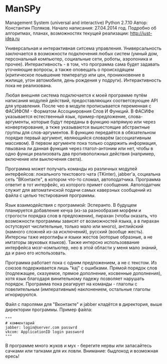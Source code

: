 # ManSPy
Management System (universal and interactive)
Python 2.7.10
Автор: Константин Поляков. Начало написания: 27.04.2014 год.
Подробно об алгоритмах, планах, возможностях текущей реализации: http://just-idea.ru

Универсальная и интерактивная ситсема управления. Универсальность заключается в возможности подключения любых систем (умный дом, персональный компьютер, социальные сети, роботы, аэропоника и прочее). Интерактивность - в том, что программа сама будет задавать уточняющие вопросы, а также оповещать о происходящем (критическое поывшение температур или цен, проникновение в жилище, угон автомобиля, день рождения у подруги). Интерактивность пока не реализована.

Любая внешняя система подключается к моей программе путём написания модулей действий, предоставляющих соответсвующее API для управления. После чео в модуле прописывается переменная с ФАСИФОМ - Форматом Ассоциировния Слов И Функций. В ФАСИФе указывается естественный язык, пример-предложение, слова-аргументы, которые будут переданы в функцию напрямую или через конвертирование, а ткже указываются вышестоящие абстрактные группы для слов-аргументов. В функцию передаётся в обязательном порядке первый аргумент, являющийся словарём (ассоциативным массивом). В первом аргументе пока только содержить информация, пвызвана ли данная функция через глагол-антоним или нет, чтобы в одно функци реализовать два противополжных действия (например, включение или выключения света).

Программа может получать команды из различных модулей интерфейсов: локального текстового чата (TKinter), jabber'а, социальна сеть "ВКонтакте", в котором  что-то сломал, автоподатчика. Программа ответит в тот интерфейс, из которого примет сообщения. Автоподатчик служит для автоматичской подачи самых каверзных сообщений из файла с целью тестирования программы.

Язык взаимодействия с программой: Эсперанто. В будущем планируется добавление кечуа (из-за разнообразия морфем и строгости порядка слов в предложении), пирахан (чтобы оказать, что возможности программы зависят от возможностей языка, а в пирахан остутсвуют числительные, только мало или много), английский (намного сложней из-за исключений), русский (вообще жесть). Интерсны таже иероглифы и языки жестов (которые образные, а не имтаторы звуковых языков). Также интерсно использоввание интерфейса мозг-компьютер, нео в этой области у меня мало знаний, да и рано его использовать.

Программа работает пока с одним предложением, а не с текстом. Из союзов подерживается лишь "kaj" с ошибками. Прямой порядок слов (подлежащее, сказуемое, прямое дополнение, косвенные дополнения), хотя язык благодаря винительному падежу позволяет нарушать порядок. Программа пока реагирует на команды - глаголы с повелительным (императивным) наклонением, остальные глаголы игнорируются.

Файл с паролями для "Вконтакте" и jabber кладётся в директория, выше директории программы. Пример файла:
```
"""
# комментарий
jabber: login@server.com passwrd
vkcom: ApplicationID login password
"""
```

В программе много жуков и мух - берегите нервы или запасайтесь сачками или тапками для их ловли. Внимание: быдлокод и возможная ересь!